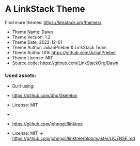 # A LinkStack Theme
Find more themes: https://linkstack.org/themes/
                                                                                                                                                                         
*	Theme Name: Dawn
*	Theme Version: 1.2
*	Theme Date: 2022-12-01
*	Theme Author: JulianPrieber & LinkStack Team
*	Theme Author URI: https://github.com/JulianPrieber
*	Theme License: MIT
*	Source code: https://github.com/LinkStackOrg/Dawn


### Used assets:
* Built using:
* https://github.com/dhg/Skeleton
* License: MIT

*
* https://github.com/johnggli/linktree
* License: MIT -> https://github.com/johnggli/linktree/blob/master/LICENSE.md

